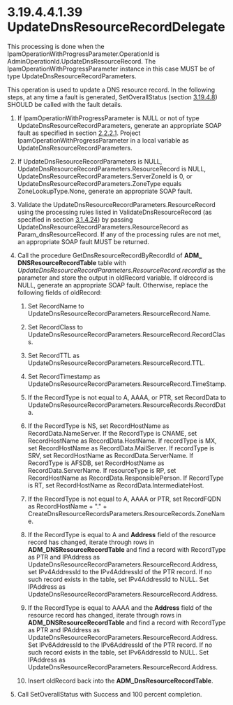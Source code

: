 <html dir="LTR" xmlns:mshelp="http://msdn.microsoft.com/mshelp" xmlns:ddue="http://ddue.schemas.microsoft.com/authoring/2003/5" xmlns:xlink="http://www.w3.org/1999/xlink" xmlns:tool="http://www.microsoft.com/tooltip">
 <body>
 <div id="header">
 <h1 class="heading">3.19.4.4.1.39 UpdateDnsResourceRecordDelegate</h1>
 </div>
 <div id="mainSection">
 <div id="mainBody">
 <div id="allHistory" class="saveHistory"></div>
 <div id="sectionSection0" class="section" name="collapseableSection">
 

<p>This processing is done when the
IpamOperationWithProgressParameter.OperationId is
AdminOperationId.UpdateDnsResourceRecord. The
IpamOperationWithProgressParameter instance in this case MUST be of type
UpdateDnsResourceRecordParameters. </p>

<p>This operation is used to update a DNS resource record. In
the following steps, at any time a fault is generated, SetOverallStatus
(section <a href="8b90a93e-60bc-4882-9925-613181d931f9.md">3.19.4.8</a>)
SHOULD be called with the fault details.</p>

<ol><li><p><span> </span>If
IpamOperationWithProgressParameter is NULL or not of type
UpdateDnsResourceRecordParameters, generate an appropriate SOAP fault as
specified in section <a href="a90ad88d-2468-4ac1-bbb9-8f921d15bbc8.md">2.2.2.1</a>.
Project IpamOperationWithProgressParameter in a local variable as
UpdateDnsResourceRecordParameters.</p>

</li><li><p><span> </span>If
UpdateDnsResourceRecordParameters is NULL,
UpdateDnsResourceRecordParameters.ResourceRecord is NULL,
UpdateDnsResourceRecordParameters.ServerZoneId is 0, or UpdateDnsResourceRecordParameters.ZoneType
equals ZoneLookupType.None, generate an appropriate SOAP fault.</p>

</li><li><p><span> </span>Validate the
UpdateDnsResourceRecordParameters.ResourceRecord using the processing rules
listed in ValidateDnsResourceRecord (as specified in section <a href="bcb041db-b2f8-4e2e-9f5e-7592cae577d1.md">3.1.4.24</a>) by passing
UpdateDnsResourceRecordParameters.ResourceRecord as Param_dnsResourceRecord. If
any of the processing rules are not met, an appropriate SOAP fault MUST be
returned.</p>

</li><li><p><span> </span>Call the
procedure GetDnsResourceRecordByRecordId of <b>ADM_ DNSResourceRecordTable</b>
table with <i>UpdateDnsResourceRecordParameters.ResourceRecord.recordId</i> as
the parameter and store the output in oldRecord variable. If oldrecord is NULL,
generate an appropriate SOAP fault. Otherwise, replace the following fields of
oldRecord:</p>

<ol><li><p><span> 
</span>Set RecordName to UpdateDnsResourceRecordParameters.ResourceRecord.Name.</p>

</li><li><p><span> 
</span>Set RecordClass to
UpdateDnsResourceRecordParameters.ResourceRecord.RecordClass.</p>

</li><li><p><span> 
</span>Set RecordTTL as UpdateDnsResourceRecordParameters.ResourceRecord.TTL.</p>

</li><li><p><span> 
</span>Set RecordTimestamp as
UpdateDnsResourceRecordParameters.ResourceRecord.TimeStamp.</p>

</li><li><p><span> 
</span>If the RecordType is not equal to A, AAAA, or PTR, set RecordData to
UpdateDnsResourceRecordParameters.ResourceRecords.RecordData. </p>

</li><li><p><span> 
</span>If the RecordType is NS, set RecordHostName as RecordData.NameServer. If
the RecordType is CNAME, set RecordHostName as RecordData.HostName. If
recordType is MX, set RecordHostName as RecordData.MailServer. If recordType is
SRV, set RecordHostName as RecordData.ServerName. If RecordType is AFSDB, set
RecordHostName as RecordData.ServerName. If resourceType is RP, set
RecordHostName as RecordData.ResponsiblePerson. If RecordType is RT, set
RecordHostName as RecordData.IntermediateHost.</p>

</li><li><p><span> 
</span>If the RecordType is not equal to A, AAAA or PTR, set RecordFQDN as
RecordHostName + &quot;.&quot; +
CreateDnsResourceRecordsParameters.ResourceRecords.ZoneName.</p>

</li><li><p><span> 
</span>If the RecordType is equal to A and <b>Address</b> field of the resource
record has changed, iterate through rows in <b>ADM_DNSResourceRecordTable</b>
and find a record with RecordType as PTR and IPAddress as
UpdateDnsResourceRecordParameters.ResourceRecord.Address, set IPv4AddressId to
the IPv4AddressId of the PTR record. If no such record exists in the table, set
IPv4AddressId to NULL. Set IPAddress as
UpdateDnsResourceRecordParameters.ResourceRecord.Address.</p>

</li><li><p><span> 
</span>If the RecordType is equal to AAAA and the <b>Address</b> field of the
resource record has changed, iterate through rows in <b>ADM_DNSResourceRecordTable</b>
and find a record with RecordType as PTR and IPAddress as
UpdateDnsResourceRecordParameters.ResourceRecord.Address. Set IPv6AddressId to
the IPv6AddressId of the PTR record. If no such record exists in the table, set
IPv6AddressId to NULL. Set IPAddress as
UpdateDnsResourceRecordParameters.ResourceRecord.Address.</p>

</li><li><p><span> 
</span>Insert oldRecord back into the <b>ADM_DnsResourceRecordTable</b>.</p>

</li></ol></li><li><p><span> </span>Call
SetOverallStatus with Success and 100 percent completion.</p>

</li></ol>
 </div>
 </div>
 </div>
 </body>
</html>